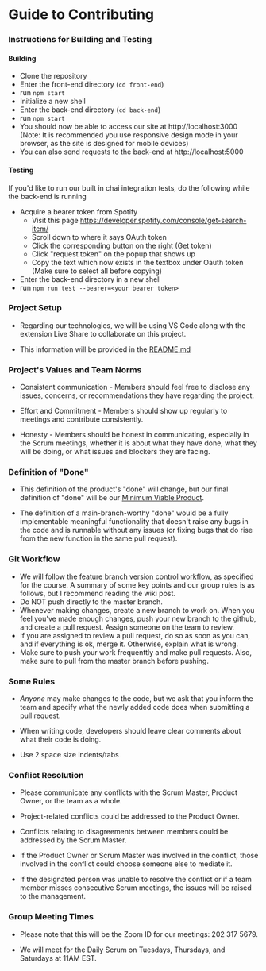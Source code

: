 # Guide to Contributing

### Instructions for Building and Testing

#### Building

- Clone the repository 
- Enter the front-end directory (`cd front-end`)
- run `npm start`
- Initialize a new shell
- Enter the back-end directory (`cd back-end`)
- run `npm start`
- You should now be able to access our site at http://localhost:3000 (Note: It is recommended you use responsive design mode in your browser, as the site is designed for mobile devices)
- You can also send requests to the back-end at http://localhost:5000

#### Testing

If you'd like to run our built in chai integration tests, do the following while the back-end is running
- Acquire a bearer token from Spotify
    - Visit this page https://developer.spotify.com/console/get-search-item/
    - Scroll down to where it says OAuth token
    - Click the corresponding button on the right (Get token)
    - Click "request token" on the popup that shows up
    - Copy the text which now exists in the textbox under Oauth token (Make sure to select all before copying)
- Enter the back-end directory in a new shell
- run `npm run test --bearer=<your bearer token>`

### Project Setup

- Regarding our technologies, we will be using VS Code along with the extension Live Share to collaborate on this project.

- This information will be provided in the [README.md](./README.md)

### Project's Values and Team Norms

- Consistent communication - Members should feel free to disclose any issues, concerns, or recommendations they have regarding the project.

- Effort and Commitment - Members should show up regularly to meetings and contribute consistently.

- Honesty - Members should be honest in communicating, especially in the Scrum meetings, whether it is about what they have done, what they will be doing, or what issues and blockers they are facing.

### Definition of "**Done**"

- This definition of the product's "done" will change, but our final definition of "done" will be our [Minimum Viable Product](./ProductVisionStatement.md).

- The definition of a main-branch-worthy "done" would be a fully implementable meaningful functionality that doesn't raise any bugs in the code and is runnable without any issues (or fixing bugs that do rise from the new function in the same pull request).

### Git Workflow

- We will follow the [feature branch version control workflow](https://knowledge.kitchen/Feature_branch_version_control_workflow), as specified for the course. A summary of some key points and our group rules is as follows, but I recommend reading the wiki post.
- Do NOT push directly to the master branch.
- Whenever making changes, create a new branch to work on. When you feel you've made enough changes, push your new branch to the github, and create a pull request. Assign someone on the team to review.
- If you are assigned to review a pull request, do so as soon as you can, and if everything is ok, merge it. Otherwise, explain what is wrong.
- Make sure to push your work frequenttly and make pull requests. Also, make sure to pull from the master branch before pushing.

### Some Rules

- _Anyone_ may make changes to the code, but we ask that you inform the team and specify what the newly added code does when submitting a pull request.

- When writing code, developers should leave clear comments about what their code is doing.

- Use 2 space size indents/tabs

### Conflict Resolution

- Please communicate any conflicts with the Scrum Master, Product Owner, or the team as a whole.

- Project-related conflicts could be addressed to the Product Owner.

- Conflicts relating to disagreements between members could be addressed by the Scrum Master.

- If the Product Owner or Scrum Master was involved in the conflict, those involved in the conflict could choose someone else to mediate it.

- If the designated person was unable to resolve the conflict or if a team member misses consecutive Scrum meetings, the issues will be raised to the management.

### Group Meeting Times

- Please note that this will be the Zoom ID for our meetings: 202 317 5679.

- We will meet for the Daily Scrum on Tuesdays, Thursdays, and Saturdays at 11AM EST.
